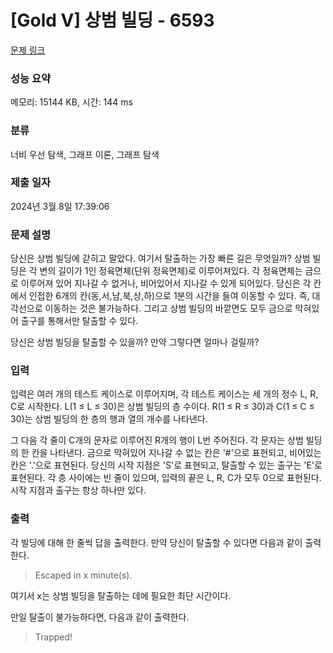 # [Gold V] 상범 빌딩 - 6593 

[문제 링크](https://www.acmicpc.net/problem/6593) 

### 성능 요약

메모리: 15144 KB, 시간: 144 ms

### 분류

너비 우선 탐색, 그래프 이론, 그래프 탐색

### 제출 일자

2024년 3월 8일 17:39:06

### 문제 설명

<p>당신은 상범 빌딩에 갇히고 말았다. 여기서 탈출하는 가장 빠른 길은 무엇일까? 상범 빌딩은 각 변의 길이가 1인 정육면체(단위 정육면체)로 이루어져있다. 각 정육면체는 금으로 이루어져 있어 지나갈 수 없거나, 비어있어서 지나갈 수 있게 되어있다. 당신은 각 칸에서 인접한 6개의 칸(동,서,남,북,상,하)으로 1분의 시간을 들여 이동할 수 있다. 즉, 대각선으로 이동하는 것은 불가능하다. 그리고 상범 빌딩의 바깥면도 모두 금으로 막혀있어 출구를 통해서만 탈출할 수 있다.</p>

<p>당신은 상범 빌딩을 탈출할 수 있을까? 만약 그렇다면 얼마나 걸릴까?</p>

### 입력 

 <p>입력은 여러 개의 테스트 케이스로 이루어지며, 각 테스트 케이스는 세 개의 정수 L, R, C로 시작한다. L(1 ≤ L ≤ 30)은 상범 빌딩의 층 수이다. R(1 ≤ R ≤ 30)과 C(1 ≤ C ≤ 30)는 상범 빌딩의 한 층의 행과 열의 개수를 나타낸다.</p>

<p>그 다음 각 줄이 C개의 문자로 이루어진 R개의 행이 L번 주어진다. 각 문자는 상범 빌딩의 한 칸을 나타낸다. 금으로 막혀있어 지나갈 수 없는 칸은 '#'으로 표현되고, 비어있는 칸은 '.'으로 표현된다. 당신의 시작 지점은 'S'로 표현되고, 탈출할 수 있는 출구는 'E'로 표현된다. 각 층 사이에는 빈 줄이 있으며, 입력의 끝은 L, R, C가 모두 0으로 표현된다. 시작 지점과 출구는 항상 하나만 있다.</p>

### 출력 

 <p>각 빌딩에 대해 한 줄씩 답을 출력한다. 만약 당신이 탈출할 수 있다면 다음과 같이 출력한다.</p>

<blockquote>Escaped in x minute(s).</blockquote>

<p>여기서 x는 상범 빌딩을 탈출하는 데에 필요한 최단 시간이다.</p>

<p>만일 탈출이 불가능하다면, 다음과 같이 출력한다.</p>

<blockquote>Trapped!</blockquote>

